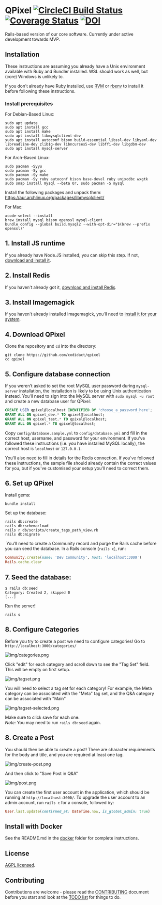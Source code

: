 # QPixel [![CircleCI Build Status](https://circleci.com/gh/codidact/qpixel.svg?style=svg)](https://circleci.com/gh/codidact/qpixel) [![Coverage Status](https://coveralls.io/repos/github/codidact/qpixel/badge.svg)](https://coveralls.io/github/codidact/qpixel) [![DOI](https://zenodo.org/badge/237078806.svg)](https://zenodo.org/badge/latestdoi/237078806)
Rails-based version of our core software. Currently under active development towards MVP.

## Installation
These instructions are assuming you already have a Unix environment available with Ruby and Bundler installed.
WSL should work as well, but (core) Windows is unlikely to.

If you don't already have Ruby installed, use [RVM](https://rvm.io/) or
[rbenv](https://github.com/rbenv/rbenv#installation) to install it before following these instructions.

### Install prerequisites

For Debian-Based Linux:

```
sudo apt update
sudo apt install gcc
sudo apt install make
sudo apt install libmysqlclient-dev
sudo apt install autoconf bison build-essential libssl-dev libyaml-dev libreadline-dev zlib1g-dev libncurses5-dev libffi-dev libgdbm-dev
sudo apt install mysql-server
```

For Arch-Based Linux:

```
sudo pacman -Syyu
sudo pacman -Sy gcc
sudo pacman -Sy make
sudo pacman -Sy ruby autoconf bison base-devel ruby unixodbc wxgtk
sudo snap install mysql --beta Or, sudo pacman -S mysql
```

Install the following packages and unpack them: https://aur.archlinux.org/packages/libmysqlclient/

For Mac:

```
xcode-select --install
brew install mysql bison openssl mysql-client
bundle config --global build.mysql2 --with-opt-dir="$(brew --prefix openssl)"
```

## 1. Install JS runtime
If you already have Node.JS installed, you can skip this step. If not,
[download and install it](https://nodejs.org/en/download/).

## 2. Install Redis
If you haven't already got it, [download and install Redis](https://redis.io/download).

## 3. Install Imagemagick

If you haven't already installed Imagemagick, you'll need to [install it for
your system][0].

## 4. Download QPixel
Clone the repository and `cd` into the directory:

    git clone https://github.com/codidact/qpixel
    cd qpixel

## 5. Configure database connection
If you weren't asked to set the root MySQL user password during `mysql-server` installation, the installation is
likely to be using Unix authentication instead. You'll need to sign into the MySQL server with `sudo mysql -u root`
and create a new database user for QPixel:

```sql
CREATE USER qpixel@localhost IDENTIFIED BY 'choose_a_password_here';
GRANT ALL ON qpixel_dev.* TO qpixel@localhost;
GRANT ALL ON qpixel_test.* TO qpixel@localhost;
GRANT ALL ON qpixel.* TO qpixel@localhost;
```

Copy `config/database.sample.yml` to `config/database.yml` and fill in the correct host, username, and password for
your environment. If you've followed these instructions (i.e. you have installed MySQL locally), the correct host
is `localhost` or `127.0.0.1`.

You'll also need to fill in details for the Redis connection. If you've followed these instructions, the sample file
should already contain the correct values for you, but if you've customised your setup you'll need to correct them.

## 6. Set up QPixel
Install gems:

    bundle install

Set up the database:

    rails db:create
    rails db:schema:load
    rails r db/scripts/create_tags_path_view.rb
    rails db:migrate

 You'll need to create a Community record and purge the Rails cache before you can seed the database. In a Rails
 console (`rails c`), run:

```ruby
Community.create(name: 'Dev Community', host: 'localhost:3000')
Rails.cache.clear
```

## 7. Seed the database:

    $ rails db:seed
    Category: Created 2, skipped 0
    [...]

Run the server!

    rails s

## 8. Configure Categories

Before you try to create a post we need to configure categories! 
Go to `http://localhost:3000/categories/`

![img/categories.png](img/categories.png)

 Click "edit" for each category and scroll down to see the "Tag Set" field. This
 will be empty on first setup.

![img/tagset.png](img/tagset.png)

You will need to select a tag set for each category! For example, the Meta category can be
associated with the "Meta" tag set, and the Q&A category can be associated with "Main"

![img/tagset-selected.png](img/tagset-selected.png)

Make sure to click save for each one.<br> 
<em>Note:</em> You may need to run `rails db:seed` again.

## 8. Create a Post

You should then be able to create a post! There are character requirements for the
body and title, and you are required at least one tag.

![img/create-post.png](img/create-post.png)

And then click to "Save Post in Q&A"

![img/post.png](img/post.png)


You can create the first user account in the application, which should be running at `http://localhost:3000/`. To upgrade
the user account
to an admin account, run `rails c` for a console, followed by:

```ruby
User.last.update(confirmed_at: DateTime.now, is_global_admin: true)
```

## Install with Docker

See the README.md in the [docker](docker) folder for complete instructions.

## License
[AGPL licensed](https://github.com/codidact/qpixel/blob/master/LICENSE).

## Contributing
Contributions are welcome - please read the [CONTRIBUTING](https://github.com/codidact/qpixel/blob/develop/CONTRIBUTING.md)
document before you start and look at the [TODO list](https://github.com/codidact/qpixel/wiki/TODO-list) for things to do.


[0]: https://imagemagick.org/script/download.php

